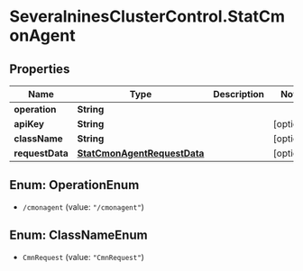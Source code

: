 # SeveralninesClusterControl.StatCmonAgent

## Properties

Name | Type | Description | Notes
------------ | ------------- | ------------- | -------------
**operation** | **String** |  | 
**apiKey** | **String** |  | [optional] 
**className** | **String** |  | [optional] 
**requestData** | [**StatCmonAgentRequestData**](StatCmonAgentRequestData.md) |  | [optional] 



## Enum: OperationEnum


* `/cmonagent` (value: `"/cmonagent"`)





## Enum: ClassNameEnum


* `CmnRequest` (value: `"CmnRequest"`)





